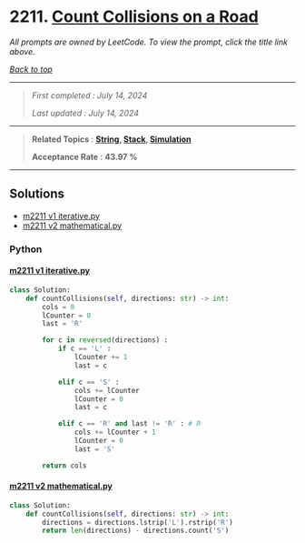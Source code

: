 # 2211. [Count Collisions on a Road](<https://leetcode.com/problems/count-collisions-on-a-road>)

*All prompts are owned by LeetCode. To view the prompt, click the title link above.*

*[Back to top](<../README.md>)*

------

> *First completed : July 14, 2024*
>
> *Last updated : July 14, 2024*

------

> **Related Topics** : **[String](<by_topic/String.md>), [Stack](<by_topic/Stack.md>), [Simulation](<by_topic/Simulation.md>)**
>
> **Acceptance Rate** : **43.97 %**

------

## Solutions

- [m2211 v1 iterative.py](<../my-submissions/m2211 v1 iterative.py>)
- [m2211 v2 mathematical.py](<../my-submissions/m2211 v2 mathematical.py>)
### Python
#### [m2211 v1 iterative.py](<../my-submissions/m2211 v1 iterative.py>)
```Python
class Solution:
    def countCollisions(self, directions: str) -> int:
        cols = 0
        lCounter = 0
        last = 'R'

        for c in reversed(directions) :
            if c == 'L' :
                lCounter += 1
                last = c

            elif c == 'S' :
                cols += lCounter
                lCounter = 0
                last = c

            elif c == 'R' and last != 'R' : # R
                cols += lCounter + 1
                lCounter = 0
                last = 'S'

        return cols

```

#### [m2211 v2 mathematical.py](<../my-submissions/m2211 v2 mathematical.py>)
```Python
class Solution:
    def countCollisions(self, directions: str) -> int:
        directions = directions.lstrip('L').rstrip('R')
        return len(directions) - directions.count('S')

```

